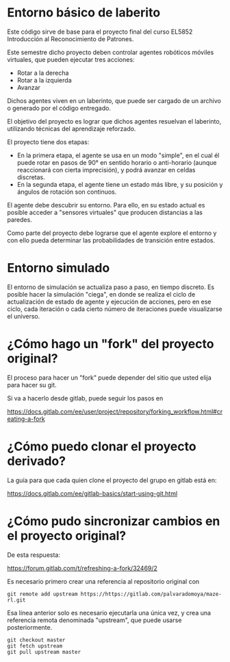 # Entorno básico de laberito #

Este código sirve de base para el proyecto final del curso 
EL5852 Introducción al Reconocimiento de Patrones.

Este semestre dicho proyecto deben controlar agentes robóticos móviles
virtuales, que pueden ejecutar tres acciones:

  * Rotar a la derecha
  * Rotar a la izquierda
  * Avanzar
  
Dichos agentes viven en un laberinto, que puede ser cargado de un
archivo o generado por el código entregado.

El objetivo del proyecto es lograr que dichos agentes resuelvan el
laberinto, utilizando técnicas del aprendizaje reforzado.

El proyecto tiene dos etapas:

  * En la primera etapa, el agente se usa en un modo "simple", en el
    cual él puede rotar en pasos de 90° en sentido horario o
    anti-horario (aunque reaccionará con cierta imprecisión), y podrá 
    avanzar en celdas discretas.
  * En la segunda etapa, el agente tiene un estado más libre, y su
    posición y ángulos de rotación son continuos.

El agente debe descubrir su entorno.  Para ello, en su estado actual
es posible acceder a "sensores virtuales" que producen distancias a
las paredes.

Como parte del proyecto debe lograrse que el agente explore el entorno
y con ello pueda determinar las probabilidades de transición entre
estados.


# Entorno simulado  #

El entorno de simulación se actualiza paso a paso, en tiempo discreto.
Es posible hacer la simulación "ciega", en donde se realiza el ciclo
de actualización de estado de agente y ejecución de acciones, pero en
ese ciclo, cada iteración o cada cierto número de iteraciones puede
visualizarse el universo.

# ¿Cómo hago un "fork" del proyecto original?

El proceso para hacer un "fork" puede depender del sitio que usted elija para hacer su git.

Si va a hacerlo desde gitlab, puede seguir los pasos en

  https://docs.gitlab.com/ee/user/project/repository/forking_workflow.html#creating-a-fork
  
  
# ¿Cómo puedo clonar el proyecto derivado?

La guía para que cada quien clone el proyecto del grupo en gitlab está en:

  https://docs.gitlab.com/ee/gitlab-basics/start-using-git.html

# ¿Cómo pudo sincronizar cambios en el proyecto original?

De esta respuesta:

  https://forum.gitlab.com/t/refreshing-a-fork/32469/2


Es necesario primero crear una referencia al repositorio original con

    git remote add upstream https://https://gitlab.com/palvaradomoya/maze-rl.git
  
Esa línea anterior solo es necesario ejecutarla una única vez, y crea
una referencia remota denominada "upstream", que puede usarse posteriormente.

    git checkout master
    git fetch upstream
    git pull upstream master
  
